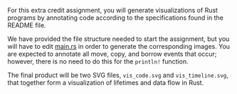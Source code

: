 For this extra credit assignment, you will generate visualizations of Rust programs by annotating code according to the specifications found in the README file.

We have provided the file structure needed to start the assignment, but you will have to edit [main.rs](src/examples/extra_credit/main.rs) in order to generate the corresponding images. You are expected to annotate all move, copy, and borrow events that occur; however, there is no need to do this for the `println!` function.

The final product will be two SVG files, `vis_code.svg` and `vis_timeline.svg`, that together form a visualization of lifetimes and data flow in Rust.